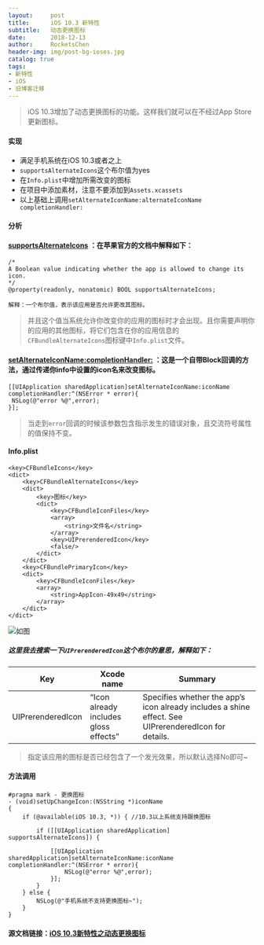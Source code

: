 ```yaml
---
layout:     post
title:      iOS 10.3 新特性
subtitle:   动态更换图标
date:       2018-12-13
author:     RocketsChen
header-img: img/post-bg-ioses.jpg
catalog: true
tags:
- 新特性
- iOS
- 旧博客迁移
---
```


> iOS 10.3增加了动态更换图标的功能。这样我们就可以在不经过App Store更新图标。

#### 实现
* 满足手机系统在iOS 10.3或者之上
* `supportsAlternateIcons`这个布尔值为yes
* 在`Info.plist`中增加所需改变的图标
* 在项目中添加素材，注意不要添加到`Assets.xcassets`
* 以上基础上调用`setAlternateIconName:alternateIconName completionHandler:`

#### 分析
#### [supportsAlternateIcons](https://developer.apple.com/documentation/uikit/uiapplication/2806815-supportsalternateicons?language=objc#declarations) ：在苹果官方的文档中解释如下：
```
/*
A Boolean value indicating whether the app is allowed to change its icon.
*/
@property(readonly, nonatomic) BOOL supportsAlternateIcons;

解释：一个布尔值，表示该应用是否允许更改其图标。
```
> 并且这个值当系统允许你改变你的应用的图标时才会出现。且你需要声明你的应用的其他图标，将它们包含在你的应用信息的`CFBundleAlternateIcons`图标键中`Info.plist`文件。

#### [setAlternateIconName:completionHandler:](https://developer.apple.com/documentation/uikit/uiapplication/2806818-setalternateiconname?language=objc#declarations) ：这是一个自带Block回调的方法，通过传递你info中设置的icon名来改变图标。
```
[[UIApplication sharedApplication]setAlternateIconName:iconName completionHandler:^(NSError * error){
 NSLog(@"error %@",error);
}];
```
> 当走到`error`回调的时候该参数包含指示发生的错误对象，且交流符号属性的值保持不变。


#### Info.plist
```
<key>CFBundleIcons</key>
<dict>
	<key>CFBundleAlternateIcons</key>
	<dict>
		<key>图标</key>
		<dict>
			<key>CFBundleIconFiles</key>
			<array>
			    <string>文件名</string>
			</array>
			<key>UIPrerenderedIcon</key>
			<false/>
		</dict>
	</dict>
	<key>CFBundlePrimaryIcon</key>
	<dict>
		<key>CFBundleIconFiles</key>
		<array>
			<string>AppIcon-49x49</string>
		</array>
	</dict>
</dict>
```
![如图](https://ws2.sinaimg.cn/large/006tNbRwgy1fy9106sx0nj31ac0k6q6x.jpg)

##### 这里我去搜索一下`UIPrerenderedIcon`这个布尔的意思，解释如下：
Key     | Xcode name  | 	Summary 
-------  | --- | ---
UIPrerenderedIcon | “Icon already includes gloss effects” | Specifies whether the app’s icon already includes a shine effect. See UIPrerenderedIcon for details.
> 指定该应用的图标是否已经包含了一个发光效果，所以默认选择No即可~


#### 方法调用
```
#pragma mark - 更换图标
- (void)setUpChangeIcon:(NSString *)iconName
{
    if (@available(iOS 10.3, *)) { //10.3以上系统支持跟换图标
        
        if ([[UIApplication sharedApplication] supportsAlternateIcons]) {

            [[UIApplication sharedApplication]setAlternateIconName:iconName completionHandler:^(NSError * error){
                NSLog(@"error %@",error);
            }];
        }
    } else {
        NSLog(@"手机系统不支持更换图标~");
    }
}
```

#### 源文档链接：[iOS 10.3新特性之动态更换图标](https://www.jianshu.com/p/4a9a0c6c248c)

